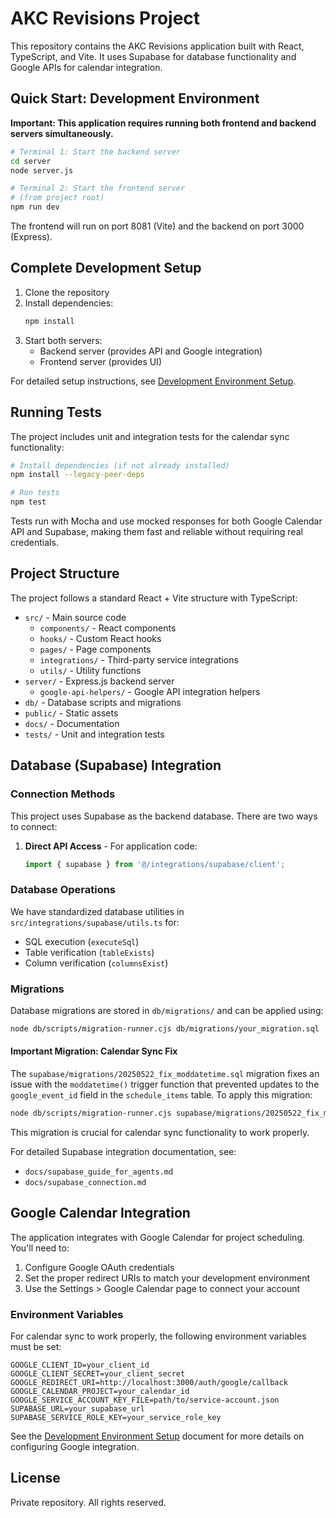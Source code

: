 # AKC Revisions Project

This repository contains the AKC Revisions application built with React, TypeScript, and Vite. It uses Supabase for database functionality and Google APIs for calendar integration.

## Quick Start: Development Environment

**Important: This application requires running both frontend and backend servers simultaneously.**

```bash
# Terminal 1: Start the backend server
cd server
node server.js

# Terminal 2: Start the frontend server
# (from project root)
npm run dev
```

The frontend will run on port 8081 (Vite) and the backend on port 3000 (Express).

## Complete Development Setup

1. Clone the repository
2. Install dependencies:
   ```bash
   npm install
   ```
3. Start both servers:
   - Backend server (provides API and Google integration)
   - Frontend server (provides UI)

For detailed setup instructions, see [Development Environment Setup](./docs/development_setup.md).

## Running Tests

The project includes unit and integration tests for the calendar sync functionality:

```bash
# Install dependencies (if not already installed)
npm install --legacy-peer-deps

# Run tests
npm test
```

Tests run with Mocha and use mocked responses for both Google Calendar API and Supabase, making them fast and reliable without requiring real credentials.

## Project Structure

The project follows a standard React + Vite structure with TypeScript:

- `src/` - Main source code
  - `components/` - React components
  - `hooks/` - Custom React hooks
  - `pages/` - Page components
  - `integrations/` - Third-party service integrations
  - `utils/` - Utility functions
- `server/` - Express.js backend server
  - `google-api-helpers/` - Google API integration helpers
- `db/` - Database scripts and migrations
- `public/` - Static assets
- `docs/` - Documentation
- `tests/` - Unit and integration tests

## Database (Supabase) Integration

### Connection Methods

This project uses Supabase as the backend database. There are two ways to connect:

1. **Direct API Access** - For application code:
   ```typescript
   import { supabase } from '@/integrations/supabase/client';
   ```

### Database Operations

We have standardized database utilities in `src/integrations/supabase/utils.ts` for:

- SQL execution (`executeSql`)
- Table verification (`tableExists`)
- Column verification (`columnsExist`)

### Migrations

Database migrations are stored in `db/migrations/` and can be applied using:

```bash
node db/scripts/migration-runner.cjs db/migrations/your_migration.sql
```

#### Important Migration: Calendar Sync Fix

The `supabase/migrations/20250522_fix_moddatetime.sql` migration fixes an issue with the `moddatetime()` trigger function that prevented updates to the `google_event_id` field in the `schedule_items` table. To apply this migration:

```bash
node db/scripts/migration-runner.cjs supabase/migrations/20250522_fix_moddatetime.sql
```

This migration is crucial for calendar sync functionality to work properly.

For detailed Supabase integration documentation, see:

- `docs/supabase_guide_for_agents.md`
- `docs/supabase_connection.md`

## Google Calendar Integration

The application integrates with Google Calendar for project scheduling. You'll need to:

1. Configure Google OAuth credentials
2. Set the proper redirect URIs to match your development environment
3. Use the Settings > Google Calendar page to connect your account

### Environment Variables

For calendar sync to work properly, the following environment variables must be set:

```
GOOGLE_CLIENT_ID=your_client_id
GOOGLE_CLIENT_SECRET=your_client_secret
GOOGLE_REDIRECT_URI=http://localhost:3000/auth/google/callback
GOOGLE_CALENDAR_PROJECT=your_calendar_id
GOOGLE_SERVICE_ACCOUNT_KEY_FILE=path/to/service-account.json
SUPABASE_URL=your_supabase_url
SUPABASE_SERVICE_ROLE_KEY=your_service_role_key
```

See the [Development Environment Setup](./docs/development_setup.md) document for more details on configuring Google integration.

## License

Private repository. All rights reserved.
